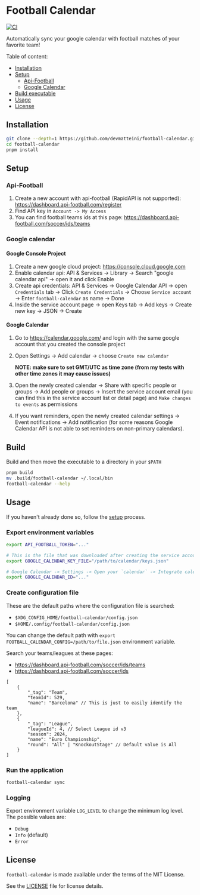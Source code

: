 # Football Calendar

[![CI](https://github.com/devmatteini/football-calendar/actions/workflows/main.yml/badge.svg)](https://github.com/devmatteini/football-calendar/actions/workflows/main.yml)

Automatically sync your google calendar with football matches of your favorite team!

Table of content:

-   [Installation](#installation)
-   [Setup](#setup)
    -   [Api-Football](#api-football)
    -   [Google Calendar](#google-calendar)
-   [Build executable](#build)
-   [Usage](#usage)
-   [License](#license)

## Installation

```bash
git clone --depth=1 https://github.com/devmatteini/football-calendar.git
cd football-calendar
pnpm install
```

## Setup

### Api-Football

1. Create a new account with api-football (RapidAPI is not supported): https://dashboard.api-football.com/register
2. Find API key in `Account -> My Access`
3. You can find football teams ids at this page: https://dashboard.api-football.com/soccer/ids/teams

### Google calendar

#### Google Console Project

1. Create a new google cloud project: https://console.cloud.google.com
2. Enable calendar api: API & Services -> Library -> Search "google calendar api" -> open it and click Enable
3. Create api credentials: API & Services -> Google Calendar API -> open `Credentials` tab -> Click `Create Credentials` -> Choose `Service account` -> Enter `football-calendar` as name -> Done
4. Inside the service account page -> open Keys tab -> Add keys -> Create new key -> JSON -> Create

#### Google Calendar

1. Go to https://calendar.google.com/ and login with the same google account that you created the console project
2. Open Settings -> Add calendar -> choose `Create new calendar`

    **NOTE: make sure to set GMT/UTC as time zone (from my tests with other time zones it may cause issues)**

3. Open the newly created calendar -> Share with specific people or groups -> Add people or groups -> Insert the service account email (you can find this in the service account list or detail page) and `Make changes to events` as permissions
4. If you want reminders, open the newly created calendar settings -> Event notifications -> Add notification (for some reasons Google Calendar API is not able to set reminders on non-primary calendars).

## Build

Build and then move the executable to a directory in your `$PATH`

```bash
pnpm build
mv .build/football-calendar ~/.local/bin
football-calendar --help
```

## Usage

If you haven't already done so, follow the [setup](#setup) process.

### Export environment variables

```bash
export API_FOOTBALL_TOKEN="..."

# This is the file that was downloaded after creating the service account credentials
export GOOGLE_CALENDAR_KEY_FILE="/path/to/calendar/keys.json"

# Google Calendar -> Settings -> Open your `calendar` -> Integrate calendar -> Copy Calendar ID
export GOOGLE_CALENDAR_ID="..."
```

### Create configuration file

These are the default paths where the configuration file is searched:

-   `$XDG_CONFIG_HOME/football-calendar/config.json`
-   `$HOME/.config/football-calendar/config.json`

You can change the default path with `export FOOTBALL_CALENDAR_CONFIG=/path/to/file.json` environment variable.

Search your teams/leagues at these pages:

-   https://dashboard.api-football.com/soccer/ids/teams
-   https://dashboard.api-football.com/soccer/ids

```json5
[
    {
        "_tag": "Team",
        "teamId": 529,
        "name": "Barcelona" // This is just to easily identify the team
    },
    {
        "_tag": "League",
        "leagueId": 4, // Select League id v3
        "season": 2024,
        "name": "Euro Championship",
        "round": "All" | "KnockoutStage" // Default value is All
    }
]
```

### Run the application

```bash
football-calendar sync
```

### Logging

Export environment variable `LOG_LEVEL` to change the minimum log level.
The possible values are:

-   `Debug`
-   `Info` (default)
-   `Error`

## License

`football-calendar` is made available under the terms of the MIT License.

See the [LICENSE](LICENSE) file for license details.
